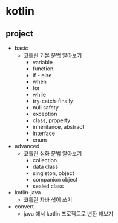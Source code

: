 # kotlin

## project
- basic
  - 코틀린 기본 문법 알아보기
    - variable
    - function
    - if - else
    - when
    - for
    - while
    - try-catch-finally
    - null safety
    - exception
    - class, property
    - inheritance, abstract
    - interface
    - enum
- advanced
  - 코틀린 심화 문법 알아보기
    - collection
    - data class
    - singleton, object
    - companion object
    - sealed class
- kotlin-java
  - 코틀린 자바 섞어 쓰기
- convert
  - java 에서 kotlin 프로젝트로 변환 해보기
